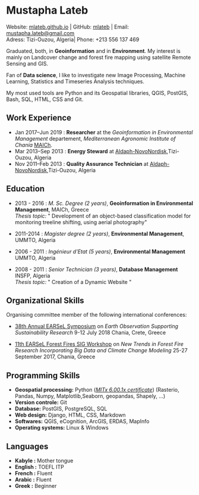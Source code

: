 Mustapha Lateb
==============

Website: [mlateb.github.io][] | GitHub: [mlateb][] | Email: <mustapha.lateb@gmail.com>  
Adress: Tizi-Ouzou, Algeria| Phone: +213 556 137 469      
     
Graduated, both, in **Geoinformation** and in **Environment**. My interest is mainly on Landcover change and forest fire mapping using satellite Remote Sensing and GIS.    
  
Fan of **Data science**, I like to investigate new Image Processing, Machine Learning, Statistics and Timeseries Analysis techniques.  
   
My most used tools are Python and its Geospatial libraries, QGIS, PostGIS, Bash, SQL, HTML, CSS and Git.     
   
Work Experience  
---------------   
   
* Jan 2017–Jun 2019 : **Researcher** at the *Geoinformation in Environmental Management* departement, *Mediterranean Agronomic Institute of Chania* [MAICh][].   
* Mar 2013–Sep 2013 : **Energy Steward** at [Aldaph-NovoNordisk][],Tizi-Ouzou, Algeria   
* Nov 2011–Feb 2013 : **Quality Assurance Technician** at [Aldaph-NovoNordisk][],Tizi-Ouzou, Algeria    

Education
---------   
   
* 2013 - 2016 : *M. Sc. Degree (2 years)*, **Geoinformation in Environmental Management**, MAICh, Greece    
*Thesis topic:* " Development of an object-based classification model for monitoring treeline shifting, using aerial photography"   
* 2011-2014 : *Magister degree (2 years)*, **Environmental Management**, UMMTO, Algeria    
  
* 2006 - 2011 : *Ingénieur d'Etat (5 years)*, **Environmental Management** UMMTO, Algeria   
  
* 2008 - 2011 : *Senior Technician (3 years)*, **Database Management** INSFP, Algeria   
*Thesis topic:* "  Creation of a Dynamic Website "   
   
Organizational Skills
---------------------   
   
Organising committee member of the following international conferences:    
    
* [38th Annual EARSeL Symposium][] on *Earth Observation Supporting Sustainability Research* 9-12 July 2018 Chania, Crete, Greece   
  
* [11th EARSeL Forest Fires SIG Workshop][] on *New Trends in Forest Fire Research Incorporating Big Data and Climate Change Modeling* 25-27 September 2017, Chania, Greece   
      
Programming Skills
------------------   
   
* **Geospatial processing:** Python ([*MITx 6.00.1x certificate*][]) (Rasterio, Pandas, Numpy, Matplotlib,Seaborn, geopandas, Shapely, …)
* **Version controle:** Git 
* **Database:** PostGIS, PostgreSQL, SQL
* **Web design:** Django, HTML, CSS, Markdown 
* **Softwares:** QGIS, eCognition,  ArcGIS, ERDAS, MapInfo
* **Operating systems:** Linux & Windows   
   
Languages
---------   
    
* **Kabyle :** Mother tongue
* **English :** TOEFL ITP
* **French :** Fluent 
* **Arabic :** Fluent
* **Greek :** Beginner     


[mlateb.github.io]:https://mlateb.github.io 
[mlateb]:https://github.com/mlateb
[MustaphaLateb]:https://twitter.com/MustaphaLateb
[MAICh]:https://www.iamc.ciheam.org/ 
[Aldaph-NovoNordisk]:http://www.novonordisk.dz/about-novo-nordisk/novo-nordisk-algeria.html
[38th Annual EARSeL Symposium]:http://symposium.earsel.org/38th-symposium-Chania   
[11th EARSeL Forest Fires SIG Workshop]:http://ffsig2017.maich.gr/en/   

[*MITx 6.00.1x certificate*]:https://courses.edx.org/certificates/4356b753befc4825afcaf5649f4be6ad
